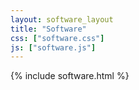 ```yaml
---
layout: software_layout
title: "Software"
css: ["software.css"]
js: ["software.js"]
---
```

{% include software.html %}
